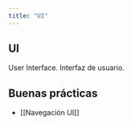 ```yaml
---
title: "UI"
---
```


## UI
User Interface. Interfaz de usuario.

## Buenas prácticas
- [[Navegación UI]]
